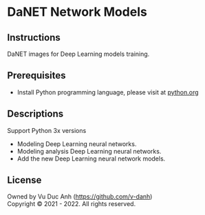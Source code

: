 # DaNET Network Models


## Instructions
DaNET images for Deep Learning models training.

## Prerequisites
+ Install Python programming language, please visit at <a href="https://www.python.org/" target="_blank">python.org</a>

## Descriptions
Support Python 3x versions
+ Modeling Deep Learning neural networks.
+ Modeling analysis Deep Learning neural networks.
+ Add the new Deep Learning neural network models.

## License
Owned by Vu Duc Anh (https://github.com/v-danh) </br>
Copyright © 2021 - 2022. All rights reserved.
